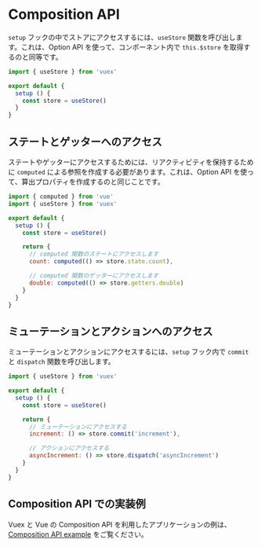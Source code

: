 # Composition API

`setup` フックの中でストアにアクセスするには、`useStore` 関数を呼び出します。これは、Option API を使って、コンポーネント内で `this.$store` を取得するのと同等です。

```js
import { useStore } from 'vuex'

export default {
  setup () {
    const store = useStore()
  }
}
```

## ステートとゲッターへのアクセス

ステートやゲッターにアクセスするためには、リアクティビティを保持するために `computed` による参照を作成する必要があります。これは、Option API を使って、算出プロパティを作成するのと同じことです。

```js
import { computed } from 'vue'
import { useStore } from 'vuex'

export default {
  setup () {
    const store = useStore()

    return {
      // computed 関数のステートにアクセスします
      count: computed(() => store.state.count),

      // computed 関数のゲッターにアクセスします
      double: computed(() => store.getters.double)
    }
  }
}
```

## ミューテーションとアクションへのアクセス

ミューテーションとアクションにアクセスするには、`setup` フック内で `commit` と `dispatch` 関数を呼び出します。

```js
import { useStore } from 'vuex'

export default {
  setup () {
    const store = useStore()

    return {
      // ミューテーションにアクセスする
      increment: () => store.commit('increment'),

      // アクションにアクセスする
      asyncIncrement: () => store.dispatch('asyncIncrement')
    }
  }
}
```

## Composition API での実装例

Vuex と Vue の Composition API を利用したアプリケーションの例は、[Composition API example](https://github.com/vuejs/vuex/tree/4.0/examples/composition) をご覧ください。
